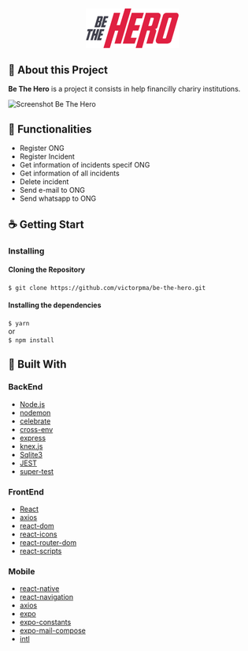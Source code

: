 <h4 align="center">
  <img class="text-center" src="/mobile/src/assets/logo@2x.png"/>
</h4>

## 🦸‍ About this Project
**Be The Hero** is a project it consists in help financilly chariry institutions.

![Screenshot Be The Hero](https://i.ibb.co/YQZhHK7/Untitled-1.jpg)

## :muscle: Functionalities
* Register ONG
* Register Incident
* Get information of incidents specif ONG
* Get information of all incidents
* Delete incident
* Send e-mail to ONG
* Send whatsapp to ONG

## :coffee: Getting Start

### Installing
#### Cloning the Repository
```$ git clone https://github.com/victorpma/be-the-hero.git```

#### Installing the dependencies

```$ yarn```
<br>or<br>
```$ npm install```

## :rocket: Built With

### BackEnd
- [Node.js](https://nodejs.org/en/)
- [nodemon](https://www.npmjs.com/package/nodemon)
- [celebrate](https://www.npmjs.com/package/celebrate)
- [cross-env](https://www.npmjs.com/package/cross-env)
- [express](https://www.npmjs.com/package/express)
- [knex.js](http://knexjs.org/)
- [Sqlite3](https://www.sqlite.org/index.html)
- [JEST](https://jestjs.io/pt-BR/)
- [super-test](https://www.npmjs.com/package/supertest)

### FrontEnd
- [React](https://pt-br.reactjs.org/)
- [axios](https://www.npmjs.com/package/axios)
- [react-dom](https://www.npmjs.com/package/react-dom)
- [react-icons](https://www.npmjs.com/package/react-icons)
- [react-router-dom](https://www.npmjs.com/package/react-router-dom)
- [react-scripts](https://www.npmjs.com/package/react-scripts)

### Mobile
- [react-native](https://reactnative.dev/)
- [react-navigation](https://reactnavigation.org/)
- [axios](https://www.npmjs.com/package/axios)
- [expo](https://expo.io/)
- [expo-constants](https://docs.expo.io/versions/latest/sdk/constants/)
- [expo-mail-compose](https://docs.expo.io/versions/latest/sdk/mail-composer/)
- [intl](https://www.npmjs.com/package/react-native-intl)
